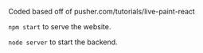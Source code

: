 Coded based off of pusher.com/tutorials/live-paint-react

`npm start` to serve the website.

`node server` to start the backend.